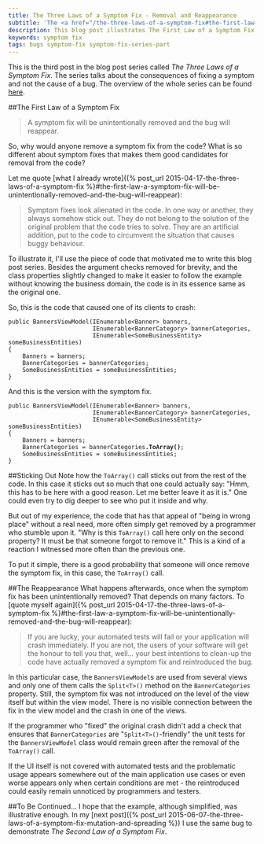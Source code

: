 ```yaml
---
title: The Three Laws of a Symptom Fix - Removal and Reappearance
subtitle: 'The <a href="/the-three-laws-of-a-symptom-fix#the-first-law-a-symptom-fix-will-be-unintentionally-removed-and-the-bug-will-reappear">First Law of a Symptom Fix</a>, illustrated on a concrete example'
description: This blog post illustrates The First Law of a Symptom Fix on a concrete example.
keywords: symptom fix
tags: bugs symptom-fix symptom-fix-series-part
---
```

<p class='alert alert-info'>
This is the third post in the blog post series called <em>The Three Laws of a Symptom Fix</em>. The series talks about the consequences of fixing a symptom and not the cause of a bug. The overview of the whole series can be found <a href="{% post_url 2015-06-07-the-three-laws-of-a-symptom-fix-the-overview %}">here</a>.
</p>

##The First Law of a Symptom Fix
> A symptom fix will be unintentionally removed and the bug will reappear.

So, why would anyone remove a symptom fix from the code? What is so different about symptom fixes that makes them good candidates for removal from the code?

Let me quote [what I already wrote]({% post_url 2015-04-17-the-three-laws-of-a-symptom-fix %}#the-first-law-a-symptom-fix-will-be-unintentionally-removed-and-the-bug-will-reappear):

> Symptom fixes look alienated in the code. In one way or another, they always somehow stick out. They do not belong to the solution of the original problem that the code tries to solve. They are an artificial addition, put to the code to circumvent the situation that causes buggy behaviour.

To illustrate it, I'll use the piece of code that motivated me to write this blog post series. Besides the argument checks removed for brevity, and the class properties slightly changed to make it easier to follow the example without knowing the business domain, the code is in its essence same as the original one.

So, this is the code that caused one of its clients to crash:

    public BannersViewModel(IEnumerable<Banner> banners,
                            IEnumerable<BannerCategory> bannerCategories,
                            IEnumerable<SomeBusinessEntity> someBusinessEntities)
    {
        Banners = banners;
        BannerCategories = bannerCategories;
        SomeBusinessEntities = someBusinessEntities;
    }

And this is the version with the symptom fix.

<pre>
<code>public BannersViewModel(IEnumerable&lt;Banner&gt; banners,
                        IEnumerable&lt;BannerCategory&gt; bannerCategories,
                        IEnumerable&lt;SomeBusinessEntity&gt; someBusinessEntities)
{
    Banners = banners;
    BannerCategories = bannerCategories<strong>.ToArray()</strong>;
    SomeBusinessEntities = someBusinessEntities;
}</code>
</pre>

##Sticking Out
Note how the `ToArray()` call sticks out from the rest of the code. In this case it sticks out so much that one could actually say: "Hmm, this has to be here with a good reason. Let me better leave it as it is." One could even try to dig deeper to see who put it inside and why.

But out of my experience, the code that has that appeal of "being in wrong place" without a real need, more often simply get removed by a programmer who stumble upon it. "Why is this `ToArray()` call here only on the second property? It must be that someone forgot to remove it." This is a kind of a reaction I witnessed more often than the previous one.

To put it simple, there is a good probability that someone will once remove the symptom fix, in this case, the `ToArray()` call.

##The Reappearance
What happens afterwards, once when the symptom fix has been unintentionally removed? That depends on many factors. To [quote myself again]({% post_url 2015-04-17-the-three-laws-of-a-symptom-fix %}#the-first-law-a-symptom-fix-will-be-unintentionally-removed-and-the-bug-will-reappear):

> If you are lucky, your automated tests will fail or your application will crash immediately. If you are not, the users of your software will get the honour to tell you that, well... your best intentions to clean-up the code have actually removed a symptom fix and reintroduced the bug.

In this particular case, the `BannersViewModel`s are used from several views and only one of them calls the `Split<T>()` method on the `BannerCategories` property. Still, the symptom fix was not introduced on the level of the view itself but within the view model. There is no visible connection between the fix in the view model and the crash in one of the views.

If the programmer who "fixed" the original crash didn't add a check that ensures that `BannerCategories` are "`Split<T>()`-friendly" the unit tests for the `BannersViewModel` class would remain green after the removal of the `ToArray()` call.

If the UI itself is not covered with automated tests and the problematic usage appears somewhere out of the main application use cases or even worse appears only when certain conditions are met - the reintroduced could easily remain unnoticed by programmers and testers.

##To Be Continued...
I hope that the example, although simplified, was illustrative enough. In my [next post]({% post_url 2015-06-07-the-three-laws-of-a-symptom-fix-mutation-and-spreading %}) I use the same bug to demonstrate *The Second Law of a Symptom Fix*.